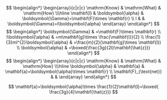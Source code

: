 $$
\begin{align*}
\begin{array}{c|c|c}
\mathrm{Know} & \mathrm{What} & \mathrm{How} \\\hline
\mathbf{l} & \boldsymbol{\alpha} & \boldsymbol{\Gamma}=\mathbf{F}\times \mathbf{r} \\
I &  & \boldsymbol{\Gamma}=I\boldsymbol{\alpha}
\end{array}
\end{align*}
$$
$$
\begin{align*}
\boldsymbol{\Gamma} & =\mathbf{F}\times \mathbf{r} \\
I\boldsymbol{\alpha} & =m\mathbf{g}\times \frac{\mathbf{l}}{2} \\
\frac{1}{3}ml^{2}\boldsymbol{\alpha} & =\frac{m}{2}(\mathbf{g}\times \mathbf{l}) \\
\boldsymbol{\alpha} & =\boxed{\frac{3g}{2l}\mathbf{\hat{z}}}
\end{align*}
$$
$$
\begin{align*}
\begin{array}{c|c|c}
\mathrm{Know} & \mathrm{What} & \mathrm{How} \\\hline
\boldsymbol{\alpha} & \mathbf{a} & \mathbf{a}=\boldsymbol{\alpha}\times \mathbf{r} \\
\mathbf{F}_{\text{net}} &  & 
\end{array}
\end{align*}
$$

$$
\mathbf{a}=\boldsymbol{\alpha}\times \frac{1}{2}\mathbf{l}=\boxed{ \frac{3g}{4}\mathbf{\hat{z}}}
$$